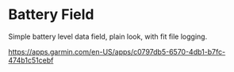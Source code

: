 # Battery Field

Simple battery level data field, plain look, with fit file logging.

https://apps.garmin.com/en-US/apps/c0797db5-6570-4db1-b7fc-474b1c51cebf

